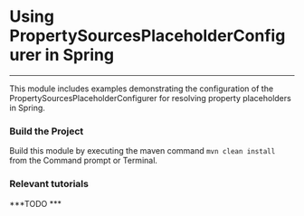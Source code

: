 # Using PropertySourcesPlaceholderConfigurer in Spring
***

This module includes examples demonstrating the configuration of the PropertySourcesPlaceholderConfigurer for resolving property placeholders in Spring.



### Build the Project
Build this module by executing the maven command `mvn clean install` from the Command prompt or Terminal.

### Relevant tutorials
***TODO ***